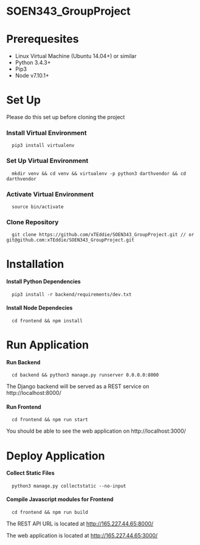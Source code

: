 # SOEN343_GroupProject

# Prerequesites

- Linux Virtual Machine (Ubuntu 14.04+) or similar 
- Python 3.4.3+ 
- Pip3
- Node v7.10.1+

# Set Up

Please do this set up before cloning the project

### Install Virtual Environment

```
  pip3 install virtualenv
```

### Set Up Virtual Environment

```
  mkdir venv && cd venv && virtualenv -p python3 darthvendor && cd darthvendor
```

### Activate Virtual Environment

```
  source bin/activate
```

### Clone Repository

```
  git clone https://github.com/xTEddie/SOEN343_GroupProject.git // or git@github.com:xTEddie/SOEN343_GroupProject.git 
```

# Installation

#### Install Python Dependencies

```
  pip3 install -r backend/requirements/dev.txt 
```

#### Install Node Dependecies

```
  cd frontend && npm install
```

# Run Application

#### Run Backend

```
  cd backend && python3 manage.py runserver 0.0.0.0:8000 
```

The Django backend will be served as a REST service on http://localhost:8000/

#### Run Frontend

```
  cd frontend && npm run start 
```

You should be able to see the web application on http://localhost:3000/


# Deploy Application

#### Collect Static Files

```
  python3 manage.py collectstatic --no-input
```

#### Compile Javascript modules for Frontend

```
  cd frontend && npm run build 
```

The REST API URL is located at http://165.227.44.65:8000/

The web application is located at http://165.227.44.65:3000/




